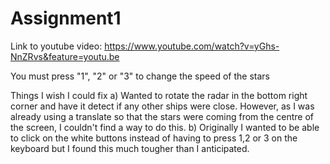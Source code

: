 # Assignment1
Link to youtube video: https://www.youtube.com/watch?v=yGhs-NnZRvs&feature=youtu.be

You must press "1", "2" or "3" to change the speed of the stars


Things I wish I could fix
a)  Wanted to rotate the radar in the bottom right corner and have it detect if any other ships were close. However, as I was already         using a translate so that the stars were coming from the centre of the screen, I couldn't find a way to do this.
b)  Originally I wanted to be able to click on the white buttons instead of having to press 1,2 or 3 on the keyboard but I found this 
    much tougher than I anticipated. 
